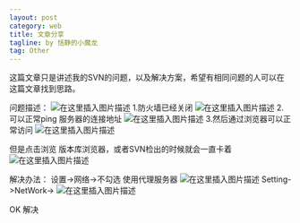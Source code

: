 ```yaml
---
layout: post
category: web
title: 文章分享
tagline: by 恬静的小魔龙
tag: Other
---
```


这篇文章只是讲述我的SVN的问题，以及解决方案，希望有相同问题的人可以在这篇文章找到思路。


问题描述：
![在这里插入图片描述](https://img-blog.csdnimg.cn/20190124095939326.png)
1.防火墙已经关闭
![在这里插入图片描述](https://img-blog.csdnimg.cn/20190124100130484.png?x-oss-process=image/watermark,type_ZmFuZ3poZW5naGVpdGk,shadow_10,text_aHR0cHM6Ly9ibG9nLmNzZG4ubmV0L3E3NjQ0MjQ1Njc=,size_16,color_FFFFFF,t_70)
2.可以正常ping 服务器的连接地址
![在这里插入图片描述](https://img-blog.csdnimg.cn/20190124100203472.png?x-oss-process=image/watermark,type_ZmFuZ3poZW5naGVpdGk,shadow_10,text_aHR0cHM6Ly9ibG9nLmNzZG4ubmV0L3E3NjQ0MjQ1Njc=,size_16,color_FFFFFF,t_70)
3.然后通过浏览器可以正常访问
![在这里插入图片描述](https://img-blog.csdnimg.cn/20190124100222625.png?x-oss-process=image/watermark,type_ZmFuZ3poZW5naGVpdGk,shadow_10,text_aHR0cHM6Ly9ibG9nLmNzZG4ubmV0L3E3NjQ0MjQ1Njc=,size_16,color_FFFFFF,t_70)

但是点击浏览 版本库浏览器，或者SVN检出的时候就会一直卡着
![在这里插入图片描述](https://img-blog.csdnimg.cn/20190124100359376.png?x-oss-process=image/watermark,type_ZmFuZ3poZW5naGVpdGk,shadow_10,text_aHR0cHM6Ly9ibG9nLmNzZG4ubmV0L3E3NjQ0MjQ1Njc=,size_16,color_FFFFFF,t_70)



解决办法：
设置->网络->不勾选 使用代理服务器
![在这里插入图片描述](https://img-blog.csdnimg.cn/20190124100437661.png?x-oss-process=image/watermark,type_ZmFuZ3poZW5naGVpdGk,shadow_10,text_aHR0cHM6Ly9ibG9nLmNzZG4ubmV0L3E3NjQ0MjQ1Njc=,size_16,color_FFFFFF,t_70)
Setting->NetWork->
![在这里插入图片描述](https://img-blog.csdnimg.cn/20190124100508298.png?x-oss-process=image/watermark,type_ZmFuZ3poZW5naGVpdGk,shadow_10,text_aHR0cHM6Ly9ibG9nLmNzZG4ubmV0L3E3NjQ0MjQ1Njc=,size_16,color_FFFFFF,t_70)

OK 解决
